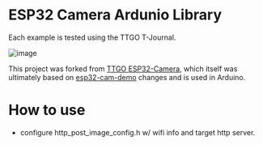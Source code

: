 ESP32 Camera Ardunio Library
====================
Each example is tested using the TTGO T-Journal.

![image](./images/TTGOcam.jpg)

This project was forked from [TTGO ESP32-Camera](https://github.com/LilyGO/ESP32-Camera), which itself was ultimately based on [esp32-cam-demo](https://github.com/igrr/esp32-cam-demo) changes and is used in Arduino.

 # How to use
- configure http_post_image_config.h w/ wifi info and target http server.

